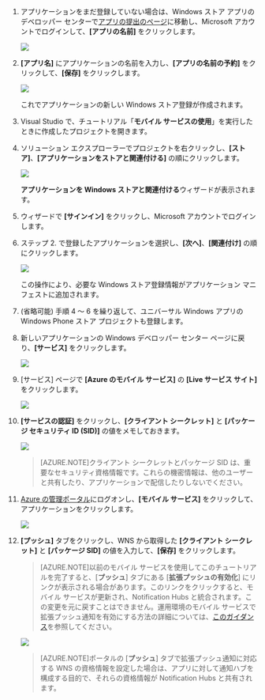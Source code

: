 

1. アプリケーションをまだ登録していない場合は、Windows ストア アプリのデベロッパー センターで[アプリの提出のページ]に移動し、Microsoft アカウントでログインして、**[アプリの名前]** をクリックします。

   	![](./media/mobile-services-notification-hubs-register-windows-store-app/mobile-services-submit-win8-app.png)

2. **[アプリ名]** にアプリケーションの名前を入力し、**[アプリの名前の予約]** をクリックして、**[保存]** をクリックします。

   	![](./media/mobile-services-notification-hubs-register-windows-store-app/mobile-services-win8-app-name.png)

   	これでアプリケーションの新しい Windows ストア登録が作成されます。

3. Visual Studio で、チュートリアル「**モバイル サービスの使用**」を実行したときに作成したプロジェクトを開きます。

4. ソリューション エクスプローラーでプロジェクトを右クリックし、**[ストア]**、**[アプリケーションをストアと関連付ける]** の順にクリックします。

  	![](./media/mobile-services-notification-hubs-register-windows-store-app/mobile-services-store-association.png)

   	**アプリケーションを Windows ストアと関連付ける**ウィザードが表示されます。

5. ウィザードで **[サインイン]** をクリックし、Microsoft アカウントでログインします。

6. ステップ 2. で登録したアプリケーションを選択し、**[次へ]**、**[関連付け]** の順にクリックします。

   	![](./media/mobile-services-notification-hubs-register-windows-store-app/mobile-services-select-app-name.png)

   	この操作により、必要な Windows ストア登録情報がアプリケーション マニフェストに追加されます。

7. (省略可能) 手順 4 ～ 6 を繰り返して、ユニバーサル Windows アプリの Windows Phone ストア プロジェクトも登録します。

8. 新しいアプリケーションの Windows デベロッパー センター ページに戻り、**[サービス]** をクリックします。

   	![](./media/mobile-services-notification-hubs-register-windows-store-app/mobile-services-win8-edit-app.png)

9. [サービス] ページで **[Azure のモバイル サービス]** の **[Live サービス サイト]** をクリックします。

	![](./media/mobile-services-javascript-backend-register-windows-store-app/mobile-services-win8-edit2-app.png)

10. **[サービスの認証]** をクリックし、**[クライアント シークレット]** と **[パッケージ セキュリティ ID (SID)]** の値をメモしておきます。

   	![](./media/mobile-services-notification-hubs-register-windows-store-app/mobile-services-win8-app-push-auth.png)

    > [AZURE.NOTE]クライアント シークレットとパッケージ SID は、重要なセキュリティ資格情報です。これらの機密情報は、他のユーザーと共有したり、アプリケーションで配信したりしないでください。

11. [Azure の管理ポータル]にログオンし、**[モバイル サービス]** をクリックして、アプリケーションをクリックします。

   	![](./media/mobile-services-notification-hubs-register-windows-store-app/mobile-services-selection.png)

12. **[プッシュ]** タブをクリックし、WNS から取得した **[クライアント シークレット]** と **[パッケージ SID]** の値を入力して、**[保存]** をクリックします。

	>[AZURE.NOTE]以前のモバイル サービスを使用してこのチュートリアルを完了すると、[**プッシュ**] タブにある [**拡張プッシュの有効化**] にリンクが表示される場合があります。このリンクをクリックすると、モバイル サービスが更新され、Notification Hubs と統合されます。この変更を元に戻すことはできません。運用環境のモバイル サービスで拡張プッシュ通知を有効にする方法の詳細については、<a href="http://go.microsoft.com/fwlink/p/?LinkId=391951">このガイダンス</a>を参照してください。

   	![](./media/mobile-services-notification-hubs-register-windows-store-app/mobile-push-tab.png)

	>[AZURE.NOTE]ポータルの [**プッシュ**] タブで拡張プッシュ通知に対応する WNS の資格情報を設定した場合は、アプリに対して通知ハブを構成する目的で、それらの資格情報が Notification Hubs と共有されます。

<!-- URLs. -->
[Get started with Mobile Services]: ../articles/mobile-services-windows-store-get-started.md
[アプリの提出のページ]: http://go.microsoft.com/fwlink/p/?LinkID=266582
[Azure の管理ポータル]: https://manage.windowsazure.com/

<!---HONumber=July15_HO2-->